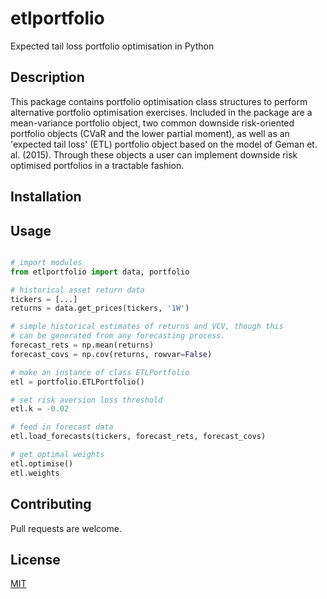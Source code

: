 # etlportfolio
Expected tail loss portfolio optimisation in Python

## Description
This package contains portfolio optimisation class structures to perform alternative portfolio optimisation exercises. Included in the package are a mean-variance portfolio object, two common downside risk-oriented portfolio objects (CVaR and the lower partial moment), as well as an 'expected tail loss' (ETL) portfolio object based on the model of Geman et. al. (2015). Through these objects a user can implement downside risk optimised portfolios in a tractable fashion.

## Installation


## Usage

```python

# import modules
from etlportfolio import data, portfolio

# historical asset return data
tickers = [...]
returns = data.get_prices(tickers, '1W')

# simple historical estimates of returns and VCV, though this
# can be generated from any forecasting process.
forecast_rets = np.mean(returns)
forecast_covs = np.cov(returns, rowvar=False)

# make an instance of class ETLPortfolio
etl = portfolio.ETLPortfolio()

# set risk aversion loss threshold
etl.k = -0.02

# feed in forecast data
etl.load_forecasts(tickers, forecast_rets, forecast_covs)

# get optimal weights
etl.optimise()
etl.weights
```

## Contributing
Pull requests are welcome.

## License
[MIT](https://choosealicense.com/licenses/mit/)

